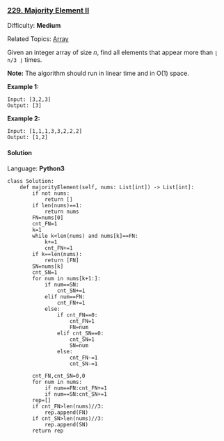 ### [229\. Majority Element II](https://leetcode.com/problems/majority-element-ii/)

Difficulty: **Medium**  

Related Topics: [Array](https://leetcode.com/tag/array/)


Given an integer array of size _n_, find all elements that appear more than `⌊ n/3 ⌋` times.

**Note:** The algorithm should run in linear time and in O(1) space.

**Example 1:**

```
Input: [3,2,3]
Output: [3]
```

**Example 2:**

```
Input: [1,1,1,3,3,2,2,2]
Output: [1,2]
```


#### Solution

Language: **Python3**

```python3
class Solution:
    def majorityElement(self, nums: List[int]) -> List[int]:
        if not nums:
            return []
        if len(nums)==1:
            return nums
        FN=nums[0]
        cnt_FN=1
        k=1
        while k<len(nums) and nums[k]==FN:
            k+=1
            cnt_FN+=1
        if k==len(nums):
            return [FN]
        SN=nums[k]
        cnt_SN=1
        for num in nums[k+1:]:
            if num==SN:
                cnt_SN+=1
            elif num==FN:
                cnt_FN+=1
            else:
                if cnt_FN==0:
                    cnt_FN=1
                    FN=num
                elif cnt_SN==0:
                    cnt_SN=1
                    SN=num
                else:
                    cnt_FN-=1
                    cnt_SN-=1
        
        cnt_FN,cnt_SN=0,0
        for num in nums:
            if num==FN:cnt_FN+=1
            if num==SN:cnt_SN+=1
        rep=[]
        if cnt_FN>len(nums)//3:
            rep.append(FN)
        if cnt_SN>len(nums)//3:
            rep.append(SN)
        return rep
```
